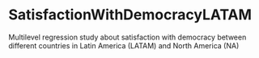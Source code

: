 # SatisfactionWithDemocracyLATAM
Multilevel regression study about satisfaction with democracy between different countries in Latin America (LATAM) and North America (NA)
